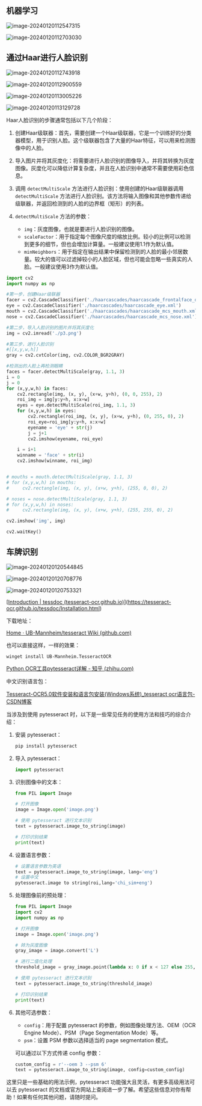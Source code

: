 ## 机器学习

![image-20240120112547315](img/image-20240120112547315.png)

![image-20240120112703030](img/image-20240120112703030.png)

## 通过Haar进行人脸识别

![image-20240120112743918](img/image-20240120112743918.png)

![image-20240120112900559](img/image-20240120112900559.png)

![image-20240120113005226](img/image-20240120113005226.png)

![image-20240120113129728](img/image-20240120113129728.png)

Haar人脸识别的步骤通常包括以下几个阶段：

1. 创建Haar级联器：首先，需要创建一个Haar级联器，它是一个训练好的分类器模型，用于识别人脸。这个级联器包含了大量的Haar特征，可以用来检测图像中的人脸。

2. 导入图片并将其灰度化：将需要进行人脸识别的图像导入，并将其转换为灰度图像。灰度化可以降低计算复杂度，并且在人脸识别中通常不需要使用彩色信息。

3. 调用 `detectMultiScale` 方法进行人脸识别：使用创建的Haar级联器调用 `detectMultiScale` 方法进行人脸识别。该方法将输入图像和其他参数传递给级联器，并返回检测到的人脸的边界框（矩形）的列表。

4. `detectMultiScale` 方法的参数：
   - `img`：灰度图像，也就是要进行人脸识别的图像。
   - `scaleFactor`：用于指定每个图像尺度的缩放比例。较小的比例可以检测到更多的细节，但也会增加计算量。一般建议使用1.1作为默认值。
   - `minNeighbors`：用于指定在输出结果中保留检测到的人脸的最小邻居数量。较大的值可以过滤掉较小的人脸区域，但也可能会忽略一些真实的人脸。一般建议使用3作为默认值。

```python
import cv2
import numpy as np

#第一步，创建Haar级联器
facer = cv2.CascadeClassifier('./haarcascades/haarcascade_frontalface_default.xml')
eye = cv2.CascadeClassifier('./haarcascades/haarcascade_eye.xml')
mouth = cv2.CascadeClassifier('./haarcascades/haarcascade_mcs_mouth.xml')
nose = cv2.CascadeClassifier('./haarcascades/haarcascade_mcs_nose.xml')

#第二步，导入人脸识别的图片并将其灰度化
img = cv2.imread('./p3.png')

#第三步，进行人脸识别
#[[x,y,w,h]]
gray = cv2.cvtColor(img, cv2.COLOR_BGR2GRAY)

#检测出的人脸上再检测眼睛
faces = facer.detectMultiScale(gray, 1.1, 3)
i = 0
j = 0
for (x,y,w,h) in faces:
    cv2.rectangle(img, (x, y), (x+w, y+h), (0, 0, 255), 2)
    roi_img = img[y:y+h, x:x+w]
    eyes = eye.detectMultiScale(roi_img, 1.1, 3)
    for (x,y,w,h) in eyes:
        cv2.rectangle(roi_img, (x, y), (x+w, y+h), (0, 255, 0), 2)
        roi_eye=roi_img[y:y+h, x:x+w]
        eyename = 'eye' + str(j)
        j = j+1 
        cv2.imshow(eyename, roi_eye)

    i = i+1
    winname = 'face' + str(i)
    cv2.imshow(winname, roi_img)


# mouths = mouth.detectMultiScale(gray, 1.1, 3)
# for (x,y,w,h) in mouths:
#     cv2.rectangle(img, (x, y), (x+w, y+h), (255, 0, 0), 2)

# noses = nose.detectMultiScale(gray, 1.1, 3)
# for (x,y,w,h) in noses:
#     cv2.rectangle(img, (x, y), (x+w, y+h), (255, 255, 0), 2)

cv2.imshow('img', img)

cv2.waitKey()
```

## 车牌识别

![image-20240120120544845](img/image-20240120120544845.png)

![image-20240120120708776](img/image-20240120120708776.png)

![image-20240120120753321](img/image-20240120120753321.png)

[[Introduction | tessdoc (tesseract-ocr.github.io)](https://tesseract-ocr.github.io/tessdoc/Installation.html)](https://tesseract-ocr.github.io/tessdoc/Installation.html)

下载地址：

[Home · UB-Mannheim/tesseract Wiki (github.com)](https://github.com/UB-Mannheim/tesseract/wiki)

也可以直接这样，一样的效果：

```
winget install UB-Mannheim.TesseractOCR
```

[Python OCR工具pytesseract详解 - 知乎 (zhihu.com)](https://zhuanlan.zhihu.com/p/448253254)

中文识别语言包：

[Tesseract-OCR5.0软件安装和语言包安装(Windows系统)_tesseract ocr语言包-CSDN博客](https://blog.csdn.net/juzicode00/article/details/121343486)

当涉及到使用 pytesseract 时，以下是一些常见任务的使用方法和技巧的综合介绍：

1. 安装 pytesseract：
   ```python
   pip install pytesseract
   ```

2. 导入 pytesseract：
   ```python
   import pytesseract
   ```

3. 识别图像中的文本：
   ```python
   from PIL import Image
   
   # 打开图像
   image = Image.open('image.png')
   
   # 使用 pytesseract 进行文本识别
   text = pytesseract.image_to_string(image)
   
   # 打印识别结果
   print(text)
   ```

4. 设置语言参数：
   ```python
   # 设置语言参数为英语
   text = pytesseract.image_to_string(image, lang='eng')
   # 设置中文
   pytesseract.image to string(roi,lang='chi_sim+eng')
   ```
   
5. 处理图像前的预处理：
   ```python
   from PIL import Image
   import cv2
   import numpy as np
   
   # 打开图像
   image = Image.open('image.png')
   
   # 转为灰度图像
   gray_image = image.convert('L')
   
   # 进行二值化处理
   threshold_image = gray_image.point(lambda x: 0 if x < 127 else 255, '1')
   
   # 使用 pytesseract 进行文本识别
   text = pytesseract.image_to_string(threshold_image)
   
   # 打印识别结果
   print(text)
   ```

6. 其他可选参数：
   - `config`：用于配置 pytesseract 的参数，例如图像处理方法、OEM（OCR Engine Mode）、PSM（Page Segmentation Mode）等。
   - `psm`：设置 PSM 参数以选择适当的 page segmentation 模式。

   可以通过以下方式传递 config 参数：
   ```python
   custom_config = r'--oem 3 --psm 6'
   text = pytesseract.image_to_string(image, config=custom_config)
   ```

这里只是一些基础的用法示例，pytesseract 功能强大且灵活，有更多高级用法可以去 pytesseract 的文档或官方网站上查阅进一步了解。希望这些信息对你有帮助！如果有任何其他问题，请随时提问。

